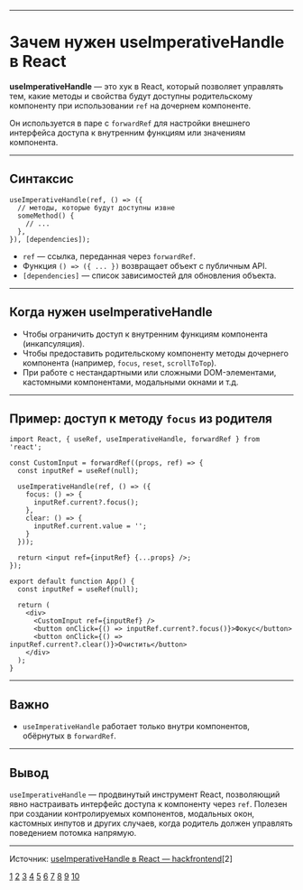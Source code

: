 
---

# Зачем нужен useImperativeHandle в React

**useImperativeHandle** — это хук в React, который позволяет управлять тем, какие методы и свойства будут доступны родительскому компоненту при использовании `ref` на дочернем компоненте.

Он используется в паре с `forwardRef` для настройки внешнего интерфейса доступа к внутренним функциям или значениям компонента.

---

## Синтаксис

```JS <code>
useImperativeHandle(ref, () => ({
  // методы, которые будут доступны извне
  someMethod() {
    // ...
  },
}), [dependencies]);
```

- `ref` — ссылка, переданная через `forwardRef`.
- Функция `() => ({ ... })` возвращает объект с публичным API.
- `[dependencies]` — список зависимостей для обновления объекта.

---

## Когда нужен useImperativeHandle

- Чтобы ограничить доступ к внутренним функциям компонента (инкапсуляция).
- Чтобы предоставить родительскому компоненту методы дочернего компонента (например, `focus`, `reset`, `scrollToTop`).
- При работе с нестандартными или сложными DOM-элементами, кастомными компонентами, модальными окнами и т.д.

---

## Пример: доступ к методу `focus` из родителя

```JS <code>
import React, { useRef, useImperativeHandle, forwardRef } from 'react';

const CustomInput = forwardRef((props, ref) => {
  const inputRef = useRef(null);

  useImperativeHandle(ref, () => ({
    focus: () => {
      inputRef.current?.focus();
    },
    clear: () => {
      inputRef.current.value = '';
    }
  }));

  return <input ref={inputRef} {...props} />;
});

export default function App() {
  const inputRef = useRef(null);

  return (
    <div>
      <CustomInput ref={inputRef} />
      <button onClick={() => inputRef.current?.focus()}>Фокус</button>
      <button onClick={() => inputRef.current?.clear()}>Очистить</button>
    </div>
  );
}
```

---

## Важно

- `useImperativeHandle` работает только внутри компонентов, обёрнутых в `forwardRef`.

---

## Вывод

`useImperativeHandle` — продвинутый инструмент React, позволяющий явно настраивать интерфейс доступа к компоненту через `ref`. Полезен при создании контролируемых компонентов, модальных окон, кастомных инпутов и других случаев, когда родитель должен управлять поведением потомка напрямую.

---

Источник: [useImperativeHandle в React — hackfrontend](https://www.hackfrontend.com/docs/react/useImperativeHandle)[2]

[1](https://reactdev.ru/reference/react/useImperativeHandle/)
[2](https://www.hackfrontend.com/docs/react/useImperativeHandle)
[3](https://webformyself.com/nedoocenennye-xuki-react/)
[4](https://ru.hedashelving.com/blog/how-to-use-useimperativehandle-for-customizing-refs-273138.html)
[5](https://docureacten.github.io/Hook/7-8-useImperativeHandle)
[6](https://react.dev/reference/react/useImperativeHandle)
[7](https://www.youtube.com/watch?v=AyaAz42Yvi4)
[8](https://ru.legacy.reactjs.org/docs/hooks-reference.html)
[9](https://javascript.plainenglish.io/how-to-use-useimperativehandle-in-react-the-right-way-97d4f8481275)
[10](https://qna.habr.com/q/1287776)
